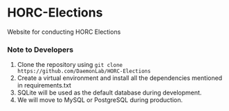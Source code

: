 # HORC-Elections
Website for conducting HORC Elections

### Note to Developers
1. Clone the repository using `git clone https://github.com/DaemonLab/HORC-Elections`
2. Create a virtual environment and install all the dependencies mentioned in requirements.txt
3. SQLite will be used as the default database during development.
4. We will move to MySQL or PostgreSQL during production.
